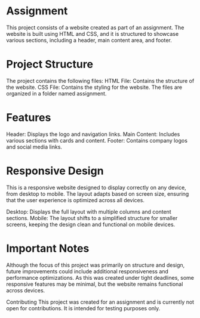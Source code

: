 
# Assignment

This project consists of a website created as part of an assignment. The website is built using HTML and CSS, and it is structured to showcase various sections, including a header, main content area, and footer.

# Project Structure

The project contains the following files:
HTML File: Contains the structure of the website.
CSS File: Contains the styling for the website.
The files are organized in a folder named assignment.

# Features

Header: Displays the logo and navigation links.
Main Content: Includes various sections with cards and content.
Footer: Contains company logos and social media links.

# Responsive Design

This is a responsive website designed to display correctly on any device, from desktop to mobile. The layout adapts based on screen size, ensuring that the user experience is optimized across all devices.

Desktop: Displays the full layout with multiple columns and content sections.
Mobile: The layout shifts to a simplified structure for smaller screens, keeping the design clean and functional on mobile devices.

# Important Notes

Although the focus of this project was primarily on structure and design, future improvements could include additional responsiveness and performance optimizations. As this was created under tight deadlines, some responsive features may be minimal, but the website remains functional across devices.

Contributing
This project was created for an assignment and is currently not open for contributions. It is intended for testing purposes only.

